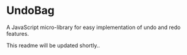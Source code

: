 # UndoBag
A JavaScript micro-library for easy implementation of undo and redo features.

This readme will be updated shortly..
